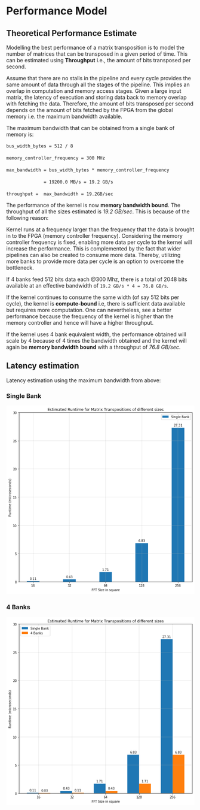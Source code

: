 # Performance Model

## Theoretical Performance Estimate

Modelling the best performance of a matrix transposition is to model the number of matrices that can be transposed in a given period of time. This can be estimated using **Throughput** i.e., the amount of bits transposed per second.

Assume that there are no stalls in the pipeline and every cycle provides the same amount of data through all the stages of the pipeline. This implies an overlap in computation and memory access stages. Given a large input matrix, the latency of execution and storing data back to memory overlap with fetching the data. Therefore, the amount of bits transposed per second depends on the amount of bits fetched by the FPGA from the global memory i.e. the maximum bandwidth available.

The maximum bandwidth that can be obtained from a single bank of memory is:

    bus_width_bytes = 512 / 8

    memory_controller_frequency = 300 MHz

    max_bandwidth = bus_width_bytes * memory_controller_frequency

                  = 19200.0 MB/s = 19.2 GB/s

    throughput =  max_bandwidth = 19.2GB/sec

The performance of the kernel is now **memory bandwidth bound**. The throughput of all the sizes estimated is *19.2 GB/sec*. This is because of the following reason:

Kernel runs at a frequency larger than the frequency that the data is brought in to the FPGA (memory controller frequency). Considering the memory controller frequency is fixed, enabling more data per cycle to the kernel will increase the performance. This is complemented by the fact that wider pipelines can also be created to consume more data. Thereby, utilizing more banks to provide more data per cycle is an option to overcome the bottleneck.

If 4 banks feed 512 bits data each @300 Mhz, there is a total of 2048 bits available at an effective bandwidth of `19.2 GB/s * 4 = 76.8 GB/s`.

If the kernel continues to consume the same width (of say 512 bits per cycle), the kernel is **compute-bound** i.e, there is sufficient data available but requires more computation. One can nevertheless, see a better performance because the frequency of the kernel is higher than the memory controller and hence will have a higher throughput.

If the kernel uses 4 bank equivalent width, the performance obtained will scale by 4 because of 4 times the bandwidth obtained and the kernel will again be **memory bandwidth bound** with a throughput of *76.8 GB/sec*.

## Latency estimation

Latency estimation using the maximum bandwidth from above:

### Single Bank

![Estimation of runtime for matrix transposition of different sizes](singlebank_transpose_est.png)

### 4 Banks

![Estimation of runtime for matrix transposition of different sizes using 4 banks](4bank_transpose_est.png)
